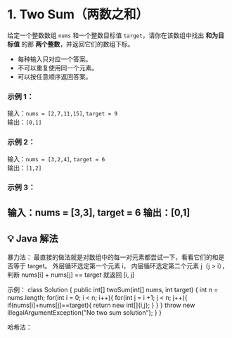 # 1. Two Sum（两数之和）
给定一个整数数组 `nums` 和一个整数目标值 `target`，请你在该数组中找出 **和为目标值** 的那 **两个整数**，并返回它们的数组下标。

- 每种输入只对应一个答案。
- 不可以重复使用同一个元素。
- 可以按任意顺序返回答案。

### 示例 1：
输入：`nums = [2,7,11,15]`, `target = 9`  
输出：`[0,1]`  

### 示例 2：
输入：`nums = [3,2,4]`, `target = 6`  
输出：`[1,2]`  

### 示例 3：
输入：nums = [3,3], target = 6
输出：[0,1]
---

## 💡 Java 解法
暴力法：
最直接的做法就是对数组中的每一对元素都尝试一下，看看它们的和是否等于 target。
外层循环选定第一个元素 i，
内层循环选定第二个元素 j（j > i），
判断 nums[i] + nums[j] == target 就返回 [i, j]

示例：
class Solution {
    public int[] twoSum(int[] nums, int target) {
        int n = nums.length;
        for(int i = 0; i < n; i++){
            for(int j = i +1; j < n; j++){
                if(nums[i]+nums[j]==target){
                    return new int[]{i,j};
                }
            }
        }
        throw new IllegalArgumentException("No two sum solution");
    }
}

哈希法：

